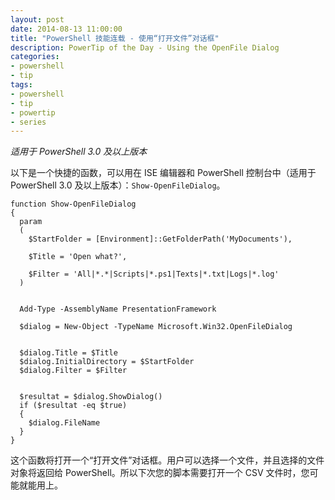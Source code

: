 ```yaml
---
layout: post
date: 2014-08-13 11:00:00
title: "PowerShell 技能连载 - 使用“打开文件”对话框"
description: PowerTip of the Day - Using the OpenFile Dialog
categories:
- powershell
- tip
tags:
- powershell
- tip
- powertip
- series
---
```

_适用于 PowerShell 3.0 及以上版本_

以下是一个快捷的函数，可以用在 ISE 编辑器和 PowerShell 控制台中（适用于 PowerShell 3.0 及以上版本）：`Show-OpenFileDialog`。

    function Show-OpenFileDialog
    {
      param
      (
        $StartFolder = [Environment]::GetFolderPath('MyDocuments'),
    
        $Title = 'Open what?',
        
        $Filter = 'All|*.*|Scripts|*.ps1|Texts|*.txt|Logs|*.log'
      )
      
      
      Add-Type -AssemblyName PresentationFramework
      
      $dialog = New-Object -TypeName Microsoft.Win32.OpenFileDialog
      
      
      $dialog.Title = $Title
      $dialog.InitialDirectory = $StartFolder
      $dialog.Filter = $Filter
      
      
      $resultat = $dialog.ShowDialog()
      if ($resultat -eq $true)
      {
        $dialog.FileName
      }
    }
    

这个函数将打开一个“打开文件”对话框。用户可以选择一个文件，并且选择的文件对象将返回给 PowerShell。所以下次您的脚本需要打开一个 CSV 文件时，您可能就能用上。

<!--本文国际来源：[Using the OpenFile Dialog](http://community.idera.com/powershell/powertips/b/tips/posts/using-the-openfile-dialog)-->
